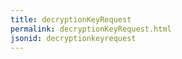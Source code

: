```yaml
---
title: decryptionKeyRequest
permalink: decryptionKeyRequest.html
jsonid: decryptionkeyrequest
---
```

